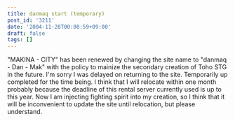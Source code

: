 ```yaml
---
title: danmaq start (temporary)
post_id: '3211'
date: '2004-11-28T00:00:59+09:00'
draft: false
tags: []
---
```


"MAKINA - CITY" has been renewed by changing the site name to "danmaq - Dan - Mak" with the policy to mainize the secondary creation of Toho STG in the future. I'm sorry I was delayed on returning to the site. Temporarily up completed for the time being. I think that I will relocate within one month probably because the deadline of this rental server currently used is up to this year. Now I am injecting fighting spirit into my creation, so I think that it will be inconvenient to update the site until relocation, but please understand.